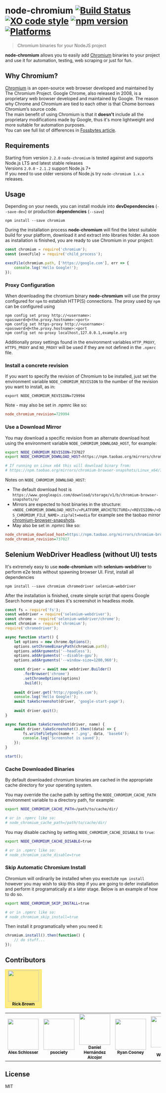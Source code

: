 # node-chromium [![Build Status](https://travis-ci.org/dtolstyi/node-chromium.svg?branch=master)](https://travis-ci.org/dtolstyi/node-chromium) [![XO code style](https://img.shields.io/badge/code_style-XO-blue.svg)](https://github.com/sindresorhus/xo) [![npm version](https://badge.fury.io/js/chromium.svg)](https://badge.fury.io/js/chromium) [![Platforms](https://img.shields.io/badge/platforms-Win/Linux/Mac-lightgrey.svg)](https://github.com/dtolstyi/node-chromium)
> Chromium binaries for your NodeJS project

**node-chromium** allows you to easily add [Chromium](https://www.chromium.org/) binaries to your project and use it for automation, testing, web scraping or just for fun.

## Why Chromium?
[Chromium](https://www.chromium.org/) is an open-source web browser developed and maintained by The Chromium Project. Google Chrome, also released in 2008, is a proprietary web browser developed and maintained by Google. The reason why Chrome and Chromium are tied to each other is that Chome borrows Chromium’s source code.  
The main benefit of using Chromium is that it **doesn't** include all the proprietary modifications made by Google, thus it's more lightweight and more suitable for automation purposes.  
You can see full list of differences in [Fossbytes article](https://fossbytes.com/difference-google-chrome-vs-chromium-browser/).

## Requirements

Starting from version `2.2.0` `node-chromium` is tested against and supports Node.js LTS and latest stable releases  
Versions `2.0.0` - `2.1.2` support Node.js 7+  
If you need to use older versions of Node.js try `node-chromium 1.x.x` releases.

## Usage
Depending on your needs, you can install module into **devDependencies** (`--save-dev`) or production **dependencies** (`--save`)

```
npm install --save chromium
```

During the installation process **node-chromium** will find the latest suitable build for your platform, download it and extract into libraries folder. As soon as installation is finished, you are ready to use Chromium in your project:

```js
const chromium = require('chromium');
const {execFile} = require('child_process');

execFile(chromium.path, ['https://google.com'], err => {
	console.log('Hello Google!');
});
```

### Proxy Configuration
When downloading the chromium binary **node-chromium** will use the proxy configured for `npm` to establish HTTP(S) connections. The proxy used by `npm` can be configured using 
```
npm config set proxy http://<username>:<password>@<the.proxy.hostname>:<port>
npm config set https-proxy http://<username>:<password>@<the.proxy.hostname>:<port
npm config set no-proxy localhost,127.0.0.1,example.org
```

Additionally proxy settings found in the environment variables `HTTP_PROXY`, `HTTPS_PROXY` and `NO_PROXY` will be used if they are not defined in the `.npmrc` file.

### Install a concrete revision
If you want to specify the revision of Chromium to be installed, just set the environment variable `NODE_CHROMIUM_REVISION` to the number of the revision you want to install, as in:
```shell script
export NODE_CHROMIUM_REVISION=729994
```

Note - may also be set in .npmrc like so:

```ini
node_chromium_revision=729994
```

### Use a Download Mirror
You may download a specific revision from an alternate download host using the environment variable `NODE_CHROMIUM_DOWNLOAD_HOST`, for example:

```bash
export NODE_CHROMIUM_REVISION=737027
export NODE_CHROMIUM_DOWNLOAD_HOST=https://npm.taobao.org/mirrors/chromium-browser-snapshots/

# If running on Linux x64 this will download binary from:
# https://npm.taobao.org/mirrors/chromium-browser-snapshots/Linux_x64/737027/chrome-linux.zip?alt=media
```

Notes on `NODE_CHROMIUM_DOWNLOAD_HOST`:

* The default download host is `https://www.googleapis.com/download/storage/v1/b/chromium-browser-snapshots/o/`
* Mirrors are expected to host binaries in the structure: `<NODE_CHROMIUM_DOWNLOAD_HOST>/<PLATFORM_ARCHITECTURE>/<REVISION>/<OS_CHROMIUM_FILE_NAME>.zip?alt=media` for example see the taobao mirror [chromium-browser-snapshots](https://npm.taobao.org/mirrors/chromium-browser-snapshots/).
* May also be set in .npmrc like so:

```ini
node_chromium_download_host=https://npm.taobao.org/mirrors/chromium-browser-snapshots/
node_chromium_revision=737027
```

## Selenium WebDriver Headless (without UI) tests
It's extremely easy to use **node-chromium** with **selenium-webdriver** to perform e2e tests without spawning browser UI.
First, install all dependencies

```
npm install --save chromium chromedriver selenium-webdriver
```

After the installation is finished, create simple script that opens Google Search home page and takes it's screenshot in headless mode.

```js
const fs = require('fs');
const webdriver = require('selenium-webdriver');
const chrome = require('selenium-webdriver/chrome');
const chromium = require('chromium');
require('chromedriver');

async function start() {
    let options = new chrome.Options();
    options.setChromeBinaryPath(chromium.path);
    options.addArguments('--headless');
    options.addArguments('--disable-gpu');
    options.addArguments('--window-size=1280,960');

    const driver = await new webdriver.Builder()
        .forBrowser('chrome')
        .setChromeOptions(options)
        .build();
		
    await driver.get('http://google.com');
    console.log('Hello Google!');
    await takeScreenshot(driver, 'google-start-page');
    
    await driver.quit();
}

async function takeScreenshot(driver, name) {
	await driver.takeScreenshot().then((data) => {
        fs.writeFileSync(name + '.png', data, 'base64');
        console.log('Screenshot is saved');
    });
}

start();
```

### Cache Downloaded Binaries
By default downloaded chromium binaries are cached in the appropriate cache directory for your operating system.

You may override the cache path by setting the `NODE_CHROMIUM_CACHE_PATH` environment variable to a directory path, for example:

```bash
export NODE_CHROMIUM_CACHE_PATH=/path/to/cache/dir/

# or in .npmrc like so:
# node_chromium_cache_path=/path/to/cache/dir/
```

You may disable caching by setting `NODE_CHROMIUM_CACHE_DISABLE` to `true`:

```bash
export NODE_CHROMIUM_CACHE_DISABLE=true

# or in .npmrc like so:
# node_chromium_cache_disable=true
```

### Skip Automatic Chromium Install

Chromium will ordinarily be installed when you exectute `npm install` however you may wish to skip this step if you are going to defer installation and perform it programatically at a later stage. Below is an example of how to do so.

```bash
export NODE_CHROMIUM_SKIP_INSTALL=true

# or in .npmrc like so:
# node_chromium_skip_install=true
```

Then install it programatically when you need it:

```js
chromium.install().then(function() {
    // do stuff...
});
```
## Contributors
<table>
  <tr style="background: #ffec86">
    <td align="center" style="border: 1px solid gold"><a href="https://github.com/ricksbrown"><img src="https://avatars0.githubusercontent.com/u/4993735?s=460&u=2920cd32369fa4767be1c4ed86c8996807b7977a&v=4" width="100px;" alt=""/><br /><sub><b>Rick Brown</b></sub></a></td>
  </tr>
</table>
<table>
  <tr>
    <td align="center"><a href="https://github.com/aschlosser-tf"><img src="https://avatars2.githubusercontent.com/u/32895827?s=460&v=4" width="100px;" alt=""/><br /><sub><b>Alex Schlosser</b></sub></a></td>
    <td align="center"><a href="https://github.com/psociety"><img src="https://avatars3.githubusercontent.com/u/29523682?s=460&u=51a0fc950ef63ebf7de73701454da97b29c4f9be&v=4" width="100px;" alt=""/><br /><sub><b>psociety</b></sub></a></td>
    <td align="center"><a href="https://github.com/dhAlcojor"><img src="https://avatars3.githubusercontent.com/u/567687?s=460&u=4fe23913c4a02531192701bc5ff393a296f38ac2&v=4" width="100px;" alt=""/><br /><sub><b>Daniel Hernández Alcojor</b></sub></a></td>
    <td align="center"><a href="https://github.com/rcooney"><img src="https://avatars3.githubusercontent.com/u/5251278?s=460&v=4" width="100px;" alt=""/><br /><sub><b>Ryan Cooney</b></sub></a></td>
    <td align="center"><a href="https://github.com/amilajack"><img src="https://avatars1.githubusercontent.com/u/6374832?s=460&u=8e2f43ba7405c7d991351d95854ec1c64e7e4d52&v=4" width="100px;" alt=""/><br /><sub><b>Amila Welihinda</b></sub></a></td>
    <td align="center"><a href="https://github.com/Timon0"><img src="https://avatars3.githubusercontent.com/u/26453313?s=460&v=4" width="100px;" alt=""/><br /><sub><b>Timon Kurmann</b></sub></a></td>
    <td align="center"><a href="https://github.com/Eghizio"><img src="https://avatars.githubusercontent.com/u/32049761?v=4" width="100px;" alt=""/><br /><sub><b>Jakub Wąsik</b></sub></a></td>
  </tr>
</table>

## License
MIT
